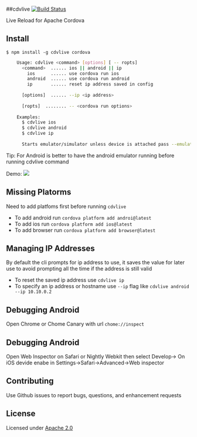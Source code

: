 ##cdvlive [![Build Status](https://travis-ci.org/csantanapr/cdvlive.svg?branch=master)](https://travis-ci.org/csantanapr/cdvlive)

Live Reload for Apache Cordova

## Install

    $ npm install -g cdvlive cordova


```bash    
    Usage: cdvlive <command> [options] [ -- ropts]
      <command>  ...... ios || android || ip
        ios      ...... use cordova run ios
        android  ...... use cordova run android
        ip       ...... reset ip address saved in config  
        
      [options]  ...... --ip <ip address>
      
      [ropts]  ........ -- <cordova run options>
      
    Examples:
      $ cdvlive ios
      $ cdvlive android
      $ cdvlive ip
    
      Starts emulator/simulator unless device is attached pass --emulator to force


```
Tip: For Android is better to have the android emulator running before running cdvlive command
 
  Demo:
 ![](cdvlive.gif)
 
## Missing Platorms
Need to add platfoms first before running `cdvlive`
- To add android run `cordova platform add androi@latest`
- To add ios run `cordova platform add ios@latest`
- To add browser run `cordova platform add browser@latest`

## Managing IP Addresses
 By default the cli prompts for ip address to use, it saves the value for later use to avoid prompting all the time if the address is still valid
 
 - To reset the saved ip address use `cdvlive ip`
 - To specify an ip address or hostname use `--ip` flag like `cdvlive android --ip 10.10.0.2`
 
## Debugging Android 
 Open Chrome or Chome Canary with url `chome://inspect`
 
## Debugging Android
  Open Web Inspector on Safari or Nightly Webkit then select Develop-> 
  On iOS devide enabe in Settings->Safari->Advanced->Web inspector


 
## Contributing
Use Github issues to report bugs, questions, and enhancement requests

## License
Licensed under [Apache 2.0](LICENSE-Apache-2.0)
 